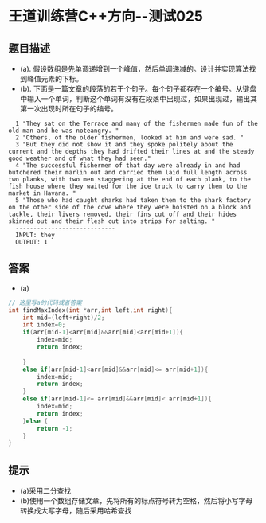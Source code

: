 # 王道训练营C++方向--测试025

## 题目描述

- (a).  假设数组是先单调递增到一个峰值，然后单调递减的。设计并实现算法找到峰值元素的下标。
- (b). 下面是一篇文章的段落的若干个句子。每个句子都存在一个编号。从键盘中输入一个单词，判断这个单词有没有在段落中出现过，如果出现过，输出其第一次出现时所在句子的编号。

```
  1 "They sat on the Terrace and many of the fishermen made fun of the old man and he was noteangry. "
  2 "Others, of the older fishermen, looked at him and were sad. "
  3 "But they did not show it and they spoke politely about the current and the depths they had drifted their lines at and the steady good weather and of what they had seen." 
  4 "The successful fishermen of that day were already in and had butchered their marlin out and carried them laid full length across two planks, with two men staggering at the end of each plank, to the fish house where they waited for the ice truck to carry them to the market in Havana. "
  5 "Those who had caught sharks had taken them to the shark factory on the other side of the cove where they were hoisted on a block and tackle, their livers removed, their fins cut off and their hides skinned out and their flesh cut into strips for salting. "
  ----------------------------
  INPUT: they
  OUTPUT: 1
```

## 答案

- (a)

```c
// 这里写a的代码或者答案
int findMaxIndex(int *arr,int left,int right){
    int mid=(left+right)/2;
    int index=0;
    if(arr[mid-1]<arr[mid]&&arr[mid]<arr[mid+1]){
        index=mid;
        return index;
        
    }
    else if(arr[mid-1]<arr[mid]&&arr[mid]<= arr[mid+1]){
        index=mid;
        return index;
    }
    else if(arr[mid-1]<= arr[mid]&&arr[mid]< arr[mid+1]){
        index=mid;
        return index;
    }else {
        return -1;
    }    
}

```

## 提示

- (a)采用二分查找
- (b)使用一个数组存储文章，先将所有的标点符号转为空格，然后将小写字母转换成大写字母，随后采用哈希查找